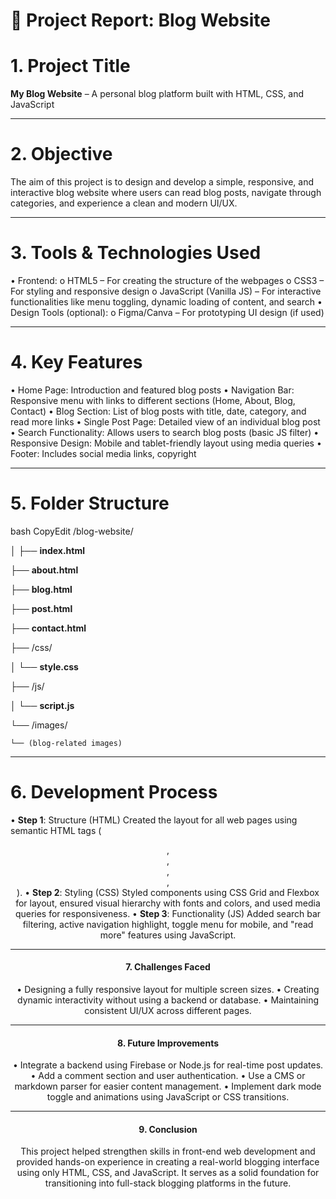 # 📄 Project Report: Blog Website
# 1. Project Title
**My Blog Website** – A personal blog platform built with HTML, CSS, and JavaScript
________________________________________
# 2. Objective
The aim of this project is to design and develop a simple, responsive, and interactive blog website where users can read blog posts, navigate through categories, and experience a clean and modern UI/UX.
________________________________________
# 3. Tools & Technologies Used
•	Frontend:
o	HTML5 – For creating the structure of the webpages
o	CSS3 – For styling and responsive design
o	JavaScript (Vanilla JS) – For interactive functionalities like menu toggling, dynamic loading of content, and search
•	Design Tools (optional):
o	Figma/Canva – For prototyping UI design (if used)
________________________________________
# 4. Key Features
•	Home Page: Introduction and featured blog posts
•	Navigation Bar: Responsive menu with links to different sections (Home, About, Blog, Contact)
•   Blog Section: List of blog posts with title, date, category, and read more links
•	Single Post Page: Detailed view of an individual blog post
•	Search Functionality: Allows users to search blog posts (basic JS filter)
•	Responsive Design: Mobile and tablet-friendly layout using media queries
•	Footer: Includes social media links, copyright
________________________________________
# 5. Folder Structure
bash
CopyEdit
/blog-website/

│
├── **index.html**

├── **about.html**

├── **blog.html**

├── **post.html**

├── **contact.html**

├── /css/

│   └── **style.css**

├── /js/

│   └── **script.js**

└── /images/

    └── (blog-related images)
    
________________________________________
# 6. Development Process
•	**Step 1**: Structure (HTML)
Created the layout for all web pages using semantic HTML tags (<header>, <nav>, <section>, <article>, <footer>).
•	**Step 2**: Styling (CSS)
Styled components using CSS Grid and Flexbox for layout, ensured visual hierarchy with fonts and colors, and used media queries for responsiveness.
•	**Step 3**: Functionality (JS)
Added search bar filtering, active navigation highlight, toggle menu for mobile, and "read more" features using JavaScript.
________________________________________
# 7. Challenges Faced
•	Designing a fully responsive layout for multiple screen sizes.
•	Creating dynamic interactivity without using a backend or database.
•	Maintaining consistent UI/UX across different pages.
________________________________________
# 8. Future Improvements
•	Integrate a backend using Firebase or Node.js for real-time post updates.
•	Add a comment section and user authentication.
•	Use a CMS or markdown parser for easier content management.
•	Implement dark mode toggle and animations using JavaScript or CSS transitions.
________________________________________
# 9. Conclusion
This project helped strengthen skills in front-end web development and provided hands-on experience in creating a real-world blogging interface using only HTML, CSS, and JavaScript. It serves as a solid foundation for transitioning into full-stack blogging platforms in the future.
